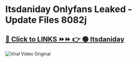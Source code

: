 
 # Itsdaniday Onlyfans Leaked - Update Files 8082j

## <h2><a href="https://clipsfans.com/Itsdaniday&ref=git">🔗 Click to LINKS ⏩⏩ 👉 🟢 Itsdaniday </a></h2>

<a href="https://clipsfans.com/Itsdaniday&ref=git" rel="nofollow" data-target="animated-image.originalLink"><img src="https://i.ibb.co.com/xMMVF88/686577567.gif" alt="Viral Video Original" style="max-width: 100%; display: inline-block;" data-target="animated-image.originalImage"></a>

